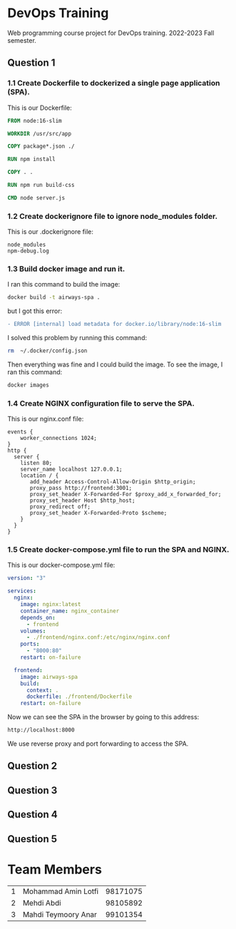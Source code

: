 # DevOps Training

Web programming course project for DevOps training. 2022-2023 Fall semester.

## Question 1

### 1.1 Create Dockerfile to dockerized a single page application (SPA).

This is our Dockerfile:

```dockerfile
FROM node:16-slim

WORKDIR /usr/src/app

COPY package*.json ./

RUN npm install

COPY . .

RUN npm run build-css

CMD node server.js
```

### 1.2 Create dockerignore file to ignore node_modules folder.

This is our .dockerignore file:

```
node_modules
npm-debug.log
```

### 1.3 Build docker image and run it.

I ran this command to build the image:

```bash
docker build -t airways-spa .
```

but I got this error:

```diff
- ERROR [internal] load metadata for docker.io/library/node:16-slim
```

I solved this problem by running this command:

```bash
rm  ~/.docker/config.json 
```

Then everything was fine and I could build the image.
To see the image, I ran this command:

```bash
docker images
```

### 1.4 Create NGINX configuration file to serve the SPA.

This is our nginx.conf file:

```nginx
events {
    worker_connections 1024;
}
http {
  server {
    listen 80;
    server_name localhost 127.0.0.1;
    location / {
       add_header Access-Control-Allow-Origin $http_origin;
       proxy_pass http://frontend:3001;
       proxy_set_header X-Forwarded-For $proxy_add_x_forwarded_for;
       proxy_set_header Host $http_host;
       proxy_redirect off;
       proxy_set_header X-Forwarded-Proto $scheme;
    }
  }
}
```

### 1.5 Create docker-compose.yml file to run the SPA and NGINX.

This is our docker-compose.yml file:

```yaml
version: "3"

services:
  nginx:
    image: nginx:latest
    container_name: nginx_container
    depends_on:
      - frontend
    volumes:
      - ./frontend/nginx.conf:/etc/nginx/nginx.conf
    ports:
      - "8000:80"
    restart: on-failure

  frontend:
    image: airways-spa
    build:
      context: .
      dockerfile: ./frontend/Dockerfile
    restart: on-failure
```

Now we can see the SPA in the browser by going to this address:

```bash
http://localhost:8000
```

We use reverse proxy and port forwarding to access the SPA.

## Question 2

## Question 3

## Question 4

## Question 5

# Team Members

<table>
    <tr>
        <td>1</td>
        <td>Mohammad Amin Lotfi</td>
        <td>98171075</td>
    </tr>
    <tr>
        <td>2</td>
        <td>Mehdi Abdi</td>
        <td>98105892</td>
    </tr>
    <tr>
        <td>3</td>
        <td>Mahdi Teymoory Anar</td>
        <td>99101354</td>
     </tr>
</table>